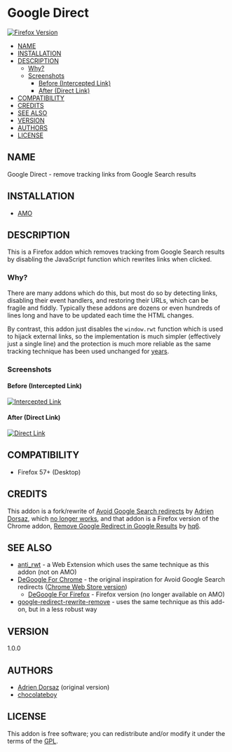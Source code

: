 # Google Direct

[![Firefox Version](https://img.shields.io/amo/v/google-direct.svg?style=popout&logo=mozilla%20firefox&colorB=green)](https://addons.mozilla.org/firefox/addon/google-direct/)

<!-- TOC -->

- [NAME](#name)
- [INSTALLATION](#installation)
- [DESCRIPTION](#description)
  - [Why?](#why)
  - [Screenshots](#screenshots)
    - [Before (Intercepted Link)](#before-intercepted-link)
    - [After (Direct Link)](#after-direct-link)
- [COMPATIBILITY](#compatibility)
- [CREDITS](#credits)
- [SEE ALSO](#see-also)
- [VERSION](#version)
- [AUTHORS](#authors)
- [LICENSE](#license)

<!-- TOC END -->

## NAME

Google Direct - remove tracking links from Google Search results

## INSTALLATION

- [AMO](https://addons.mozilla.org/firefox/addon/google-direct/)

## DESCRIPTION

This is a Firefox addon which removes tracking from Google Search results by
disabling the JavaScript function which rewrites links when clicked.

### Why?

There are many addons which do this, but most do so by detecting links,
disabling their event handlers, and restoring their URLs, which can be fragile
and fiddly. Typically these addons are dozens or even hundreds of lines long
and have to be updated each time the HTML changes.

By contrast, this addon just disables the `window.rwt` function which is used
to hijack external links, so the implementation is much simpler (effectively
just a single line) and the protection is much more reliable as the same
tracking technique has been used unchanged for
[years](https://security.stackexchange.com/a/126403).

### Screenshots

#### Before (Intercepted Link)

[![Intercepted Link](https://i.imgur.com/CDmyLE9.png)](https://i.imgur.com/CDmyLE9.png)

#### After (Direct Link)

[![Direct Link](https://i.imgur.com/ld1NUS6.png)](https://i.imgur.com/ld1NUS6.png)

## COMPATIBILITY

- Firefox 57+ (Desktop)

## CREDITS

This addon is a fork/rewrite of
[Avoid Google Search redirects](https://github.com/Trim/avoid-google-search-redirects)
by [Adrien Dorsaz](https://github.com/Trim), which
[no longer works](https://github.com/Trim/avoid-google-search-redirects/pull/4),
and that addon is a Firefox version of the Chrome addon,
[Remove Google Redirect in Google Results](https://chrome.google.com/webstore/detail/remove-google-redirect-in/miaghkkhkjklnijffegcpjlhdjelnkke)
by [hq6](https://github.com/hq6).

## SEE ALSO

- [anti_rwt](https://github.com/raffaeleflorio/anti_rwt) - a Web Extension which uses the same technique as this addon (not on AMO)
- [DeGoogle For Chrome](https://github.com/hq6/DeGoogle_Chrome) - the original inspiration for Avoid Google Search redirects ([Chrome Web Store version](https://chrome.google.com/webstore/detail/remove-google-redirect-in/miaghkkhkjklnijffegcpjlhdjelnkke))
  - [DeGoogle For Firefox](https://github.com/hq6/DeGoogle_Firefox) - Firefox version (no longer available on AMO)
- [google-redirect-rewrite-remove](https://addons.mozilla.org/en-US/firefox/addon/google-redirect-rewrite-remove/) - uses the same technique as this add-on, but in a less robust way

## VERSION

1.0.0

## AUTHORS

- [Adrien Dorsaz](https://github.com/Trim) (original version)
- [chocolateboy](mailto:chocolate@cpan.org)

## LICENSE

This addon is free software; you can redistribute and/or modify it under the
terms of the [GPL](https://www.gnu.org/copyleft/gpl.html).
